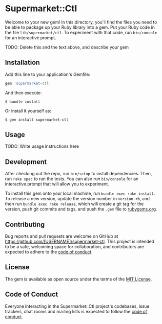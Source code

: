 # Supermarket::Ctl

Welcome to your new gem! In this directory, you'll find the files you need to be able to package up your Ruby library into a gem. Put your Ruby code in the file `lib/supermarket/ctl`. To experiment with that code, run `bin/console` for an interactive prompt.

TODO: Delete this and the text above, and describe your gem

## Installation

Add this line to your application's Gemfile:

```ruby
gem 'supermarket-ctl'
```

And then execute:

    $ bundle install

Or install it yourself as:

    $ gem install supermarket-ctl

## Usage

TODO: Write usage instructions here

## Development

After checking out the repo, run `bin/setup` to install dependencies. Then, run `rake spec` to run the tests. You can also run `bin/console` for an interactive prompt that will allow you to experiment.

To install this gem onto your local machine, run `bundle exec rake install`. To release a new version, update the version number in `version.rb`, and then run `bundle exec rake release`, which will create a git tag for the version, push git commits and tags, and push the `.gem` file to [rubygems.org](https://rubygems.org).

## Contributing

Bug reports and pull requests are welcome on GitHub at https://github.com/[USERNAME]/supermarket-ctl. This project is intended to be a safe, welcoming space for collaboration, and contributors are expected to adhere to the [code of conduct](https://github.com/[USERNAME]/supermarket-ctl/blob/master/CODE_OF_CONDUCT.md).


## License

The gem is available as open source under the terms of the [MIT License](https://opensource.org/licenses/MIT).

## Code of Conduct

Everyone interacting in the Supermarket::Ctl project's codebases, issue trackers, chat rooms and mailing lists is expected to follow the [code of conduct](https://github.com/[USERNAME]/supermarket-ctl/blob/master/CODE_OF_CONDUCT.md).
